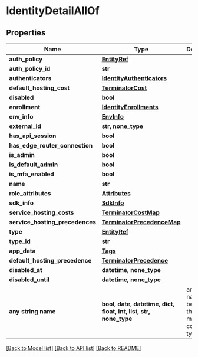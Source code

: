 # IdentityDetailAllOf


## Properties
Name | Type | Description | Notes
------------ | ------------- | ------------- | -------------
**auth_policy** | [**EntityRef**](EntityRef.md) |  | 
**auth_policy_id** | **str** |  | 
**authenticators** | [**IdentityAuthenticators**](IdentityAuthenticators.md) |  | 
**default_hosting_cost** | [**TerminatorCost**](TerminatorCost.md) |  | 
**disabled** | **bool** |  | 
**enrollment** | [**IdentityEnrollments**](IdentityEnrollments.md) |  | 
**env_info** | [**EnvInfo**](EnvInfo.md) |  | 
**external_id** | **str, none_type** |  | 
**has_api_session** | **bool** |  | 
**has_edge_router_connection** | **bool** |  | 
**is_admin** | **bool** |  | 
**is_default_admin** | **bool** |  | 
**is_mfa_enabled** | **bool** |  | 
**name** | **str** |  | 
**role_attributes** | [**Attributes**](Attributes.md) |  | 
**sdk_info** | [**SdkInfo**](SdkInfo.md) |  | 
**service_hosting_costs** | [**TerminatorCostMap**](TerminatorCostMap.md) |  | 
**service_hosting_precedences** | [**TerminatorPrecedenceMap**](TerminatorPrecedenceMap.md) |  | 
**type** | [**EntityRef**](EntityRef.md) |  | 
**type_id** | **str** |  | 
**app_data** | [**Tags**](Tags.md) |  | [optional] 
**default_hosting_precedence** | [**TerminatorPrecedence**](TerminatorPrecedence.md) |  | [optional] 
**disabled_at** | **datetime, none_type** |  | [optional] 
**disabled_until** | **datetime, none_type** |  | [optional] 
**any string name** | **bool, date, datetime, dict, float, int, list, str, none_type** | any string name can be used but the value must be the correct type | [optional]

[[Back to Model list]](../README.md#documentation-for-models) [[Back to API list]](../README.md#documentation-for-api-endpoints) [[Back to README]](../README.md)


